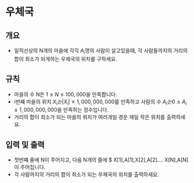 우체국
===
## 개요
+ 일직선상의 N개의 마을에 각각 $A_i$명의 사람이 살고있을때, 각 사람들까지의 거리의 합이 최소가 되게하는 우체국의 위치를 구하세요.
## 규칙
+ 마을의 수 N은 $1 \le N \le 100,000$을 만족합니다.
+ i번쨰 마을의 위치 $X_i는 |X_i| \le 1,000,000,000$를 만족하고 사람의 수 $A_i는 0 \le A_i \le 1,000,000,000$을 만족하는 정수입니다.
+ 거리의 합이 최소가 되는 마을의 위치가 여러개일 경운 제일 작은 위치를 출력하세요.
## 입력 및 출력
+ 첫번쨰 줄에 N이 주어지고, 다음 N개의 줄에 $ X[1],A[1],X[2],A[2].... X[N],A[N] 이 주어집니다.
+ 각 사람까지의 거리의 합이 최소가 되는 우체국의 위치를 출력하세요.